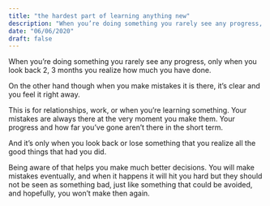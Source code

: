 ```yaml
---
title: "the hardest part of learning anything new"
description: "When you’re doing something you rarely see any progress, only when you look back 2, 3 months you realize how much you have done."
date: "06/06/2020"
draft: false
---
```


When you’re doing something you rarely see any progress, only when you look back 2, 3 months you realize how much you have done.

On the other hand though when you make mistakes it is there, it’s clear and you feel it right away.

This is for relationships, work, or when you’re learning something. Your mistakes are always there at the very moment you make them. Your progress and how far you’ve gone aren’t there in the short term.

And it’s only when you look back or lose something that you realize all the good things that had you did.

Being aware of that helps you make much better decisions. You will make mistakes eventually, and when it happens it will hit you hard but they should not be seen as something bad, just like something that could be avoided, and hopefully, you won’t make then again.